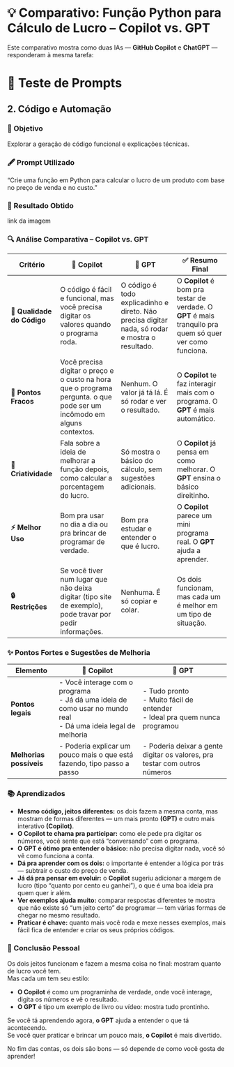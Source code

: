 # 💡 Comparativo: Função Python para Cálculo de Lucro – Copilot vs. GPT

Este comparativo mostra como duas IAs — **GitHub Copilot** e **ChatGPT** — responderam à mesma tarefa: 

# 🌟 Teste de Prompts

## 2. Código e Automação

### 📝 Objetivo
Explorar a geração de código funcional e explicações técnicas.

### 🖋️ Prompt Utilizado 
“Crie uma função em Python para calcular o lucro de um produto com base no preço de venda e no custo.”

### 🎯 Resultado Obtido
link da imagem


### 🔍 Análise Comparativa – Copilot vs. GPT

| Critério                       | 🤖 **Copilot**                                                                                           | 🚀 **GPT**                                                                                 | ✅ **Resumo Final**                                                                                        |
| ------------------------------ | -------------------------------------------------------------------------------------------------------- | ------------------------------------------------------------------------------------------ | --------------------------------------------------------------------------------------------------------- |
| **📜 Qualidade do Código**      | O código é fácil e funcional, mas você precisa digitar os valores quando o programa roda.                              | O código é todo explicadinho e direto. Não precisa digitar nada, só rodar e mostra o resultado. |  O **Copilot** é bom pra testar de verdade. O **GPT** é mais tranquilo pra quem só quer ver como funciona. |
| **🚧 Pontos Fracos**      | Você precisa digitar o preço e o custo na hora que o programa pergunta.  o que pode ser um incômodo em alguns contextos.                 | Nenhum. O valor já tá lá. É só rodar e ver o resultado.                                    | O **Copilot** te faz interagir mais com o programa. O **GPT** é mais automático.                           |
| **🎨 Criatividade**      | Fala sobre a ideia de melhorar a função depois, como calcular a porcentagem do lucro.               | Só mostra o básico do cálculo, sem sugestões adicionais.                                                        | O **Copilot** já pensa em como melhorar. O **GPT** ensina o básico direitinho.                            |
| **⚡ Melhor Uso**   | Bom pra usar no dia a dia ou pra brincar de programar de verdade.                                        | Bom pra estudar e entender o que é lucro.                                                  | O **Copilot** parece um mini programa real.  O **GPT** ajuda a aprender.                               |
| **🔒 Restrições** | Se você tiver num lugar que não deixa digitar (tipo site de exemplo), pode travar por pedir informações. | Nenhuma. É só copiar e colar.                                                              | Os dois funcionam, mas cada um é melhor em um tipo de situação.                                           |


### ✨ Pontos Fortes e Sugestões de Melhoria

| Elemento                | 🤖 **Copilot**                                                                                                     | 🚀 **GPT**                                                                     |
| ----------------------- | ------------------------------------------------------------------------------------------------------------------ | ------------------------------------------------------------------------------ |
| **Pontos legais**       | - Você interage com o programa<br>- Já dá uma ideia de como usar no mundo real<br>- Dá uma ideia legal de melhoria | - Tudo pronto<br>- Muito fácil de entender<br>- Ideal pra quem nunca programou |
| **Melhorias possíveis** | - Poderia explicar um pouco mais o que está fazendo, tipo passo a passo                                            | - Poderia deixar a gente digitar os valores, pra testar com outros números     |


### 📚 Aprendizados

- **Mesmo código, jeitos diferentes:** os dois fazem a mesma conta, mas mostram de formas diferentes — um mais pronto **(GPT)** e outro mais interativo **(Copilot)**.
- **O Copilot te chama pra participar:** como ele pede pra digitar os números, você sente que está “conversando” com o programa.
- **O GPT é ótimo pra entender o básico:** não precisa digitar nada, você só vê como funciona a conta.
- **Dá pra aprender com os dois:** o importante é entender a lógica por trás — subtrair o custo do preço de venda.
- **Já dá pra pensar em evoluir:** o **Copilot** sugeriu adicionar a margem de lucro (tipo “quanto por cento eu ganhei”), o que é uma boa ideia pra quem quer ir além.
- **Ver exemplos ajuda muito:** comparar respostas diferentes te mostra que não existe só “um jeito certo” de programar — tem várias formas de chegar no mesmo resultado.
- **Praticar é chave:** quanto mais você roda e mexe nesses exemplos, mais fácil fica de entender e criar os seus próprios códigos.

### 🧠 Conclusão Pessoal  

Os dois jeitos funcionam e fazem a mesma coisa no final: mostram quanto de lucro você tem.  
Mas cada um tem seu estilo:

- **O Copilot** é como um programinha de verdade, onde você interage, digita os números e vê o resultado.
- **O GPT** é tipo um exemplo de livro ou vídeo: mostra tudo prontinho.

Se você tá aprendendo agora, **o GPT** ajuda a entender o que tá acontecendo.  
Se você quer praticar e brincar um pouco mais, **o Copilot** é mais divertido.

No fim das contas, os dois são bons — só depende de como você gosta de aprender!

